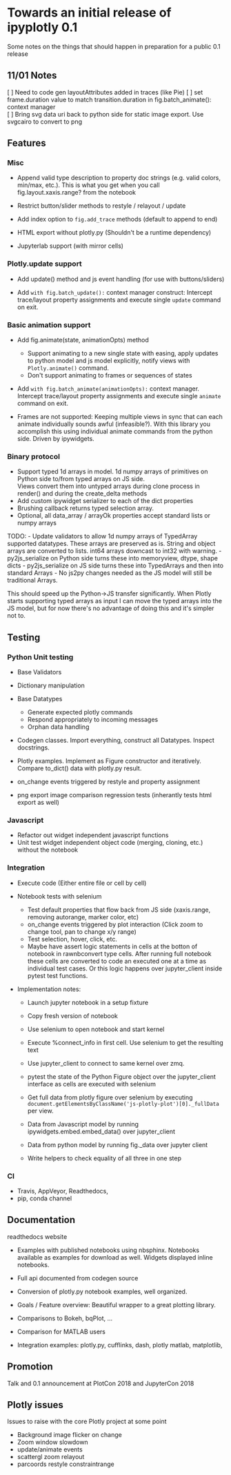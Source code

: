 # Towards an initial release of ipyplotly 0.1

Some notes on the things that should happen in preparation for a public 0.1 release 


## 11/01 Notes
[ ] Need to code gen layoutAttributes added in traces (like Pie)
[ ] set frame.duration value to match transition.duration in fig.batch_animate(): context manager  
[ ] Bring svg data uri back to python side for static image export. Use svgcairo to convert to png
 
## Features

### Misc
- Append valid type description to property doc strings (e.g. valid colors, min/max, etc.). This is what you get when
 you call fig.layout.xaxis.range? from the notebook

- Restrict button/slider methods to restyle / relayout  / update

- Add index option to `fig.add_trace` methods (default to append to end)

- HTML export without plotly.py (Shouldn't be a runtime dependency)

- Jupyterlab support (with mirror cells)

### Plotly.update support
- Add update() method and js event handling (for use with buttons/sliders)

- Add `with fig.batch_update():` context manager construct: Intercept trace/layout property assignments and execute 
single `update` command on exit. 

### Basic animation support
- Add fig.animate(state, animationOpts) method
    - Support animating to a new single state with easing, apply updates to python model and js model explicitly, notify views with `Plotly.animate()` command.
    - Don't support animating to frames or sequences of states

- Add `with fig.batch_animate(animationOpts):` context manager. Intercept trace/layout property assignments and 
execute single `animate` command on exit.

- Frames are not supported: Keeping multiple views in sync that can each animate individually sounds awful 
(infeasible?). With this
 library you accomplish this using individual animate commands from the python side. Driven by ipywidgets. 

### Binary protocol
- Support typed 1d arrays in model. 1d numpy arrays of primitives on Python side to/from typed arrays on JS side.  
Views convert them 
into untyped arrays during clone process in render() and during the create_delta methods
- Add custom ipywidget serializer to each of the dict properties
- Brushing callback returns typed selection array.
- Optional, all data_array / arrayOk properties accept standard lists or numpy arrays

TODO: 
    - Update validators to allow 1d numpy arrays of TypedArray supported datatypes. These arrays are preserved as is.
      String and object arrays are converted to lists. int64 arrays downcast to int32 with warning.
    - py2js_serialize on Python side turns these into memoryview, dtype, shape dicts
    - py2js_serialize on JS side turns these into TypedArrays and then into standard Arrays
    - No js2py changes needed as the JS model will still be traditional Arrays.
    
This should speed up the Python->JS transfer significantly. When Plotly starts supporting typed arrays as input I can
 move the typed arrays into the JS model, but for now there's no advantage of doing this and it's simpler not to.

## Testing

### Python Unit testing
 - Base Validators
 - Dictionary manipulation
 - Base Datatypes
    - Generate expected plotly commands
    - Respond appropriately to incoming messages
    - Orphan data handling 
    
 - Codegen classes. Import everything, construct all Datatypes. Inspect docstrings.
 - Plotly examples. Implement as Figure constructor and iteratively. Compare to_dict() data with plotly.py result.
 - on_change events triggered by restyle and property assignment 
 - png export image comparison regression tests (inherantly tests html export as well)

### Javascript
 - Refactor out widget independent javascript functions
 - Unit test widget independent object code (merging, cloning, etc.) without the notebook

### Integration
 - Execute code (Either entire file or cell by cell)
 - Notebook tests with selenium
    - Test default properties that flow back from JS side (xaxis.range, removing autorange, marker color, etc)
    - on_change events triggered by plot interaction (Click zoom to change tool, pan to change x/y range)
    - Test selection, hover, click, etc.
    - Maybe have assert logic statements in cells at the botton of notebook in rawnbconvert type cells. After running 
    full notebook these cells are converted to code an executed one at a time as individual test cases. Or this logic
     happens over jupyter_client inside pytest test functions. 
    
 - Implementation notes:
   - Launch jupyter notebook in a setup fixture 
   - Copy fresh version of notebook
   - Use selenium to open notebook and start kernel
   - Execute %connect_info in first cell. Use selenium to get the resulting text
   - Use jupyter_client to connect to same kernel over zmq.
   
   - pytest the state of the Python Figure object over the jupyter_client interface as cells are executed with selenium
   - Get full data from plotly figure over selenium by executing `document.getElementsByClassName('js-plotly-plot')[0]._fullData`
     per view.
   - Data from Javascript model by running ipywidgets.embed.embed_data() over jupyter_client
   - Data from python model by running fig._data over jupyter client
   - Write helpers to check equality of all three in one step
   
### CI
 - Travis, AppVeyor, Readthedocs,
 - pip, conda channel

## Documentation

readthedocs website 
  
  - Examples with published notebooks using nbsphinx.  Notebooks available as examples for download as well. 
Widgets displayed inline notebooks.

  - Full api documented from codegen source
  
  - Conversion of plotly.py notebook examples, well organized. 
  
  - Goals / Feature overview: Beautiful wrapper to a great plotting library.
  
  - Comparisons to Bokeh, bqPlot, ...
  
  - Comparison for MATLAB users
  
  - Integration examples: plotly.py, cufflinks, dash, plotly matlab, matplotlib,


## Promotion
Talk and 0.1 announcement at PlotCon 2018 and JupyterCon 2018


## Plotly issues
Issues to raise with the core Plotly project at some point

 - Background image flicker on change
 - Zoom window slowdown 
 - update/animate events
 - scattergl zoom relayout
 - parcoords restyle constraintrange
